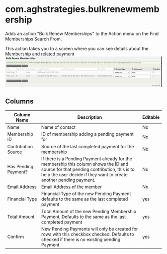 # com.aghstrategies.bulkrenewmembership

Adds an action "Bulk Renew Memberships" to the Action menu on the Find Memberships Search From.

This action takes you to a screen where you can see details about the Membership and related payment
![Bulk Renew Screen](/images/bulkRenew.png)

## Columns
| Column Name | Description | Editable |
|--|--|--|
| Name | Name of contact | No |
| Membership ID | ID of membership adding a pending payment for | No |
| Contribution Source | Source of the last completed payment for the membership | No |
| Has Pending Payment? | If there is a Pending Payment already for the membership this column shows the ID and source for that pending contribution, this is to help the user decide if they want to create another pending payment. | No |
| Email Address | Email Address of the member | No |
| Financial Type | Financial Type of the new Pending Payment defaults to the same as the last completed payment | yes |
| Total Amount | Total Amount of the new Pending Membership Payment, Defaults to the same as the last completed payment | yes |
| Confirm | New Pending Payments will only be created for rows with this checkbox checked. Defaults to checked if there is no existing pending Payment | yes |
